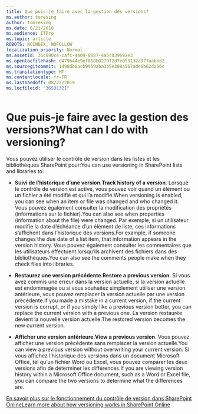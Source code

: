 ```yaml
---
title: Que puis-je faire avec la gestion des versions?
ms.author: toresing
author: tomresing
ms.date: 6/21/2018
ms.audience: ITPro
ms.topic: article
ROBOTS: NOINDEX, NOFOLLOW
localization_priority: Normal
ms.assetid: 36c890c4-cafc-4409-8887-4a5c039692e3
ms.openlocfilehash: d479b44e9ef858b0279f2d7e053132a877aabbd2
ms.sourcegitcommit: 1d98db8acb9959aba3b5e308a567ade6b62da56c
ms.translationtype: MT
ms.contentlocale: fr-FR
ms.lasthandoff: 08/22/2019
ms.locfileid: "36531321"
---
```

# <a name="what-can-i-do-with-versioning"></a><span data-ttu-id="e17d9-102">Que puis-je faire avec la gestion des versions?</span><span class="sxs-lookup"><span data-stu-id="e17d9-102">What can I do with versioning?</span></span>

<span data-ttu-id="e17d9-103">Vous pouvez utiliser le contrôle de version dans les listes et les bibliothèques SharePoint pour:</span><span class="sxs-lookup"><span data-stu-id="e17d9-103">You can use versioning in SharePoint lists and libraries to:</span></span>
  
- <span data-ttu-id="e17d9-104">**Suivi de l’historique d’une version**.</span><span class="sxs-lookup"><span data-stu-id="e17d9-104">**Track history of a version**.</span></span> <span data-ttu-id="e17d9-105">Lorsque le contrôle de version est activé, vous pouvez voir quand un élément ou un fichier a été modifié et qui l’a modifié.</span><span class="sxs-lookup"><span data-stu-id="e17d9-105">When versioning is enabled, you can see when an item or file was changed and who changed it.</span></span> <span data-ttu-id="e17d9-106">Vous pouvez également consulter la modification des propriétés (informations sur le fichier).</span><span class="sxs-lookup"><span data-stu-id="e17d9-106">You can also see when properties (information about the file) were changed.</span></span> <span data-ttu-id="e17d9-107">Par exemple, si un utilisateur modifie la date d’échéance d’un élément de liste, ces informations s’affichent dans l’historique des versions.</span><span class="sxs-lookup"><span data-stu-id="e17d9-107">For example, if someone changes the due date of a list item, that information appears in the version history.</span></span> <span data-ttu-id="e17d9-108">Vous pouvez également consulter les commentaires que les utilisateurs effectuent lorsqu’ils archivent des fichiers dans des bibliothèques.</span><span class="sxs-lookup"><span data-stu-id="e17d9-108">You can also see the comments people make when they check files into libraries.</span></span> 
    
- <span data-ttu-id="e17d9-109">**Restaurez une version précédente**.</span><span class="sxs-lookup"><span data-stu-id="e17d9-109">**Restore a previous version**.</span></span> <span data-ttu-id="e17d9-110">Si vous avez commis une erreur dans la version actuelle, si la version actuelle est endommagée ou si vous souhaitez simplement utiliser une version antérieure, vous pouvez remplacer la version actuelle par une version précédente.</span><span class="sxs-lookup"><span data-stu-id="e17d9-110">If you made a mistake in a current version, if the current version is corrupt, or if you simply like a previous version better, you can replace the current version with a previous one.</span></span> <span data-ttu-id="e17d9-111">La version restaurée devient la nouvelle version actuelle.</span><span class="sxs-lookup"><span data-stu-id="e17d9-111">The restored version becomes the new current version.</span></span> 
    
- <span data-ttu-id="e17d9-112">**Afficher une version antérieure**.</span><span class="sxs-lookup"><span data-stu-id="e17d9-112">**View a previous version**.</span></span> <span data-ttu-id="e17d9-113">Vous pouvez afficher une version précédente sans remplacer la version actuelle.</span><span class="sxs-lookup"><span data-stu-id="e17d9-113">You can view a previous version without overwriting your current version.</span></span> <span data-ttu-id="e17d9-114">Si vous affichez l’historique des versions dans un document Microsoft Office, tel qu’un fichier Word ou Excel, vous pouvez comparer les deux versions afin de déterminer les différences.</span><span class="sxs-lookup"><span data-stu-id="e17d9-114">If you are viewing version history within a Microsoft Office document, such as a Word or Excel file, you can compare the two versions to determine what the differences are.</span></span> 
    
[<span data-ttu-id="e17d9-115">En savoir plus sur le fonctionnement du contrôle de version dans SharePoint Online</span><span class="sxs-lookup"><span data-stu-id="e17d9-115">Learn more about how versioning works in SharePoint Online</span></span>](https://go.microsoft.com/fwlink/?linkid=875710)
  

